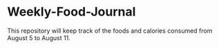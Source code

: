 # Weekly-Food-Journal
This repository will keep track of the foods and calories consumed from August 5 to August 11.
